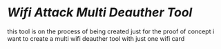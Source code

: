 # <em> Wifi Attack Multi Deauther Tool </em>
this tool is on the process of being created just for the proof of concept
i want to create a multi wifi deauther tool with just one wifi card
